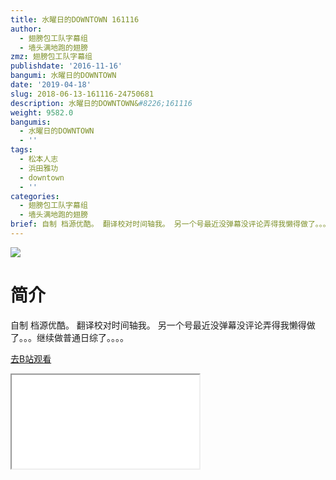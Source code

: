 ```yaml
---
title: 水曜日的DOWNTOWN 161116
author:
  - 翅膀包工队字幕组
  - 墙头满地跑的翅膀
zmz: 翅膀包工队字幕组
publishdate: '2016-11-16'
bangumi: 水曜日的DOWNTOWN
date: '2019-04-18'
slug: 2018-06-13-161116-24750681
description: 水曜日的DOWNTOWN&#8226;161116
weight: 9582.0
bangumis:
  - 水曜日的DOWNTOWN
  - ''
tags:
  - 松本人志
  - 浜田雅功
  - downtown
  - ''
categories:
  - 翅膀包工队字幕组
  - 墙头满地跑的翅膀
brief: 自制 档源优酷。 翻译校对时间轴我。 另一个号最近没弹幕没评论弄得我懒得做了。。。继续做普通日综了。。。。
---
```

![](https://i.imgur.com/WJuYeVW.jpg)
# 简介  
自制
档源优酷。
翻译校对时间轴我。
另一个号最近没弹幕没评论弄得我懒得做了。。。继续做普通日综了。。。。  

[去B站观看](https://www.bilibili.com/video/av24750681/)
<div class ="resp-container"><iframe class="testiframe" src="//player.bilibili.com/player.html?aid=24750681"", scrolling="no", allowfullscreen="true" > </iframe></div> 
